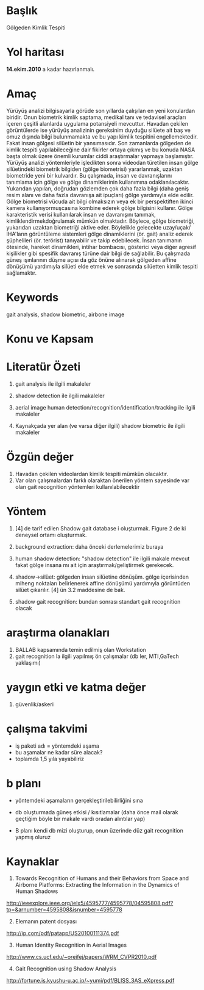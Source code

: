# Başlık

Gölgeden Kimlik Tespiti

# Yol haritası

**14.ekim.2010** a kadar hazırlanmalı.

# Amaç

Yürüyüş analizi bilgisayarla görüde son yıllarda çalışılan en yeni konulardan
biridir. Onun biometrik kimlik saptama, medikal tanı ve tedavisel araçları
içeren çeşitli alanlarda uygulama potansiyeli mevcuttur.  Havadan çekilen
görüntülerde ise yürüyüş analizinin gereksinim duyduğu silüete ait baş ve omuz
dışında bilgi bulunmamakta ve bu yapı kimlik tespitini engellemektedir. Fakat
insan gölgesi silüetin bir yansımasıdır. Son zamanlarda gölgeden de kimlik
tespiti yapılabileceğine dair fikirler ortaya çıkmış ve bu konuda NASA başta
olmak üzere önemli kurumlar ciddi araştırmalar yapmaya başlamıştır.  Yürüyüş
analizi yöntemleriyle işledikten sonra videodan türetilen insan gölge
silüetindeki biometrik bilgiden (gölge biometrisi) yararlanmak, uzaktan
biometride yeni bir kulvardır.  Bu çalışmada, insan ve davranışlarını tanımlama
için gölge ve gölge dinamiklerinin kullanımına odaklanılacaktır.  Yukarıdan
yapılan, doğrudan gözlemden çok daha fazla bilgi (daha geniş resim alanı ve
daha fazla davranışa ait ipuçları) gölge yardımıyla elde edilir.  Gölge
biometrisi vücuda ait bilgi olmaksızın veya ek bir perspektiften ikinci kamera
kullanıyormuşcasına kombine ederek gölge bilgisini kullanır.  Gölge
karakteristik verisi kullanılarak insan ve davranışını tanımak,
kimliklendirmekdoğrulamak mümkün olmaktadır. Böylece, gölge biometriği,
yukarıdan uzaktan biometriği aktive eder. Böylelikle gelecekte
uzay/uçak/İHA'ların görüntüleme sistemleri gölge dinamiklerini (ör.  gait)
analiz ederek şüphelileri (ör. terörist) tanıyabilir ve takip edebilecek.
İnsan tanımanın ötesinde, hareket dinamikleri, intihar bombacısı, gösterici
veya diğer agresif kişilikler gibi spesifik davranış türüne dair bilgi de
sağlabilir.  Bu çalışmada güneş ışınlarının düşme açısı da göz önüne alınarak
gölgeden affine dönüşümü yardımıyla silüeti elde etmek ve sonrasında silüetten
kimlik tespiti sağlamaktır.

# Keywords

gait analysis, shadow biometric, airbone image

# Konu ve Kapsam
# Literatür Özeti

1. gait analysis ile ilgili makaleler

2. shadow detection ile ilgili makaleler

3. aerial image human detection/recognition/identification/tracking ile ilgili makaleler

4. Kaynakçada yer alan (ve varsa diğer ilgili) shadow biometric ile ilgili makaleler

# Özgün değer

1. Havadan çekilen videolardan kimlik tespiti mümkün olacaktır. 
2. Var olan çalışmalardan farklı olaraktan önerilen yöntem sayesinde var olan gait recognition yöntemleri kullanılabilecektir
 
# Yöntem

1. [4] de tarif edilen Shadow gait database i oluşturmak. Figure 2 de ki deneysel ortamı oluşturmak.

2. background extraction: daha önceki derlemelerimiz buraya

3. human shadow detection: "shadow detection" ile ilgili makale mevcut fakat gölge insana mı ait için araştırmak/geliştirmek gerekecek.

4. shadow->silüet: gölgeden insan silüetine dönüşüm. gölge içerisinden miheng noktaları belirlenerek affine dönüşümü yardımıyla görüntüden silüet çıkarılır. [4] ün 3.2 maddesine de bak.

5. shadow gait recognition: bundan sonrası standart gait recognition olacak

# araştırma olanakları

1. BALLAB kapsamında temin edilmiş olan Workstation
2. gait recognition la ilgili yapılmış ön çalışmalar (db ler, MTI,GaTech yaklaşımı)

# yaygın etki ve katma değer

1. güvenlik/askeri

# çalışma takvimi

- iş paketi adı = yöntemdeki aşama
- bu aşamalar ne kadar süre alacak?
- toplamda 1,5 yıla yayabiliriz

# b planı

- yöntemdeki aşamaların gerçekleştirilebilirliğini sına

- db oluşturmada güneş etkisi / kısıtlamalar (daha önce mail olarak geçtiğim böyle bir makale vardı oradan alıntılar yap)

- B planı kendi db mizi oluşturup, onun üzerinde düz gait recognition yapmış oluruz

# Kaynaklar

1. Towards Recognition of Humans and their Behaviors from Space and Airborne
Platforms: Extracting the Information in the Dynamics of Human Shadows

http://ieeexplore.ieee.org/ielx5/4595777/4595778/04595808.pdf?tp=&arnumber=4595808&isnumber=4595778

2. Elemanın patent dosyası

http://ip.com/pdf/patapp/US20100111374.pdf

3. Human Identity Recognition in Aerial Images

http://www.cs.ucf.edu/~oreifej/papers/WRM_CVPR2010.pdf

4. Gait Recognition using Shadow Analysis

http://fortune.is.kyushu-u.ac.jp/~yumi/pdf/BLISS_3AS_eXpress.pdf

